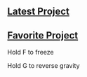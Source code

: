 ## [Latest Project](https://kahnjasper.github.io/twenty/index.html)

## [Favorite Project](https://kahnjasper.github.io/nineteen/index.html)
Hold F to freeze

Hold G to reverse gravity
